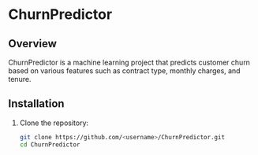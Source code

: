 # ChurnPredictor

## Overview
ChurnPredictor is a machine learning project that predicts customer churn based on various features such as contract type, monthly charges, and tenure.

## Installation
1. Clone the repository:
   ```bash
   git clone https://github.com/<username>/ChurnPredictor.git
   cd ChurnPredictor
